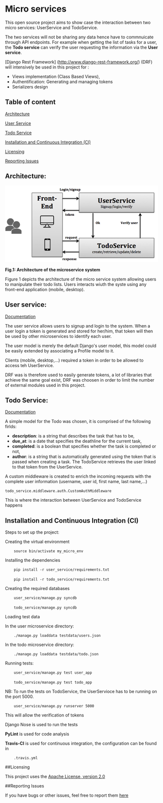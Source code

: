 # Micro services

This open source project aims to show case the interaction between two micro services: UserService and TodoService.

The two services will not be sharing any data hence have to commnuicate through API endpoints. For example when getting the list of tasks for a user, the **Todo service** can verify the user requesting the information via the **User service**.


[Django Rest Framework] (http://www.django-rest-framework.org/) (DRF) will intensively be used in this project for :

*	Views implementation (Class Based Views),
*	Authentification: Generating and managing tokens
*	Serializers design

## Table of content

[Architecture](#architecture)

[User Service](#userservice)

[Todo Service](#todoservice)

[Installation and Continuous Integration (CI)](#installation)

[Licensing](#license)

[Reporting Issues](#issues)

<a id="architecture"></a>
## Architecture:

![Architecture of teh microservice](docs/microservice_architecture.png)

 **Fig.1: Architecture of the microservice system** 

Figure 1 depicts the architecture of the micro service system allowing users to manipulate their todo lists. Users interacts wiuth the syste using any front-end application (mobile, desktop). 




<a id="userservice"></a>
## User service:

[Documentation](docs/users_api.md)

The user service allows users to signup and login to the system. When a user login a token is generated and stored for her/him, that token will then be used by other microservices to identify each user.

The user model is merely the default Django's user model, this model could be easily extended by associating a Profile model to it.

Clients (mobile, desktop,...) required a token in order to be allowed to access teh UserService. 

DRF was is therefore used to easily generate tokens, a lot of libraries that achieve the same goal exist, DRF was choosen in order to limit the number of external modules used in this project.

<a id="todoservice"></a>
## Todo Service:

[Documentation](docs/todo_api.md)

A simple model for the Todo was chosen, it is comprised of the following firlds: 

- **description**: is a string that describes the task that has to be, 
- **due_at**: is a date that specifies the deathline for the current task,
- **completed**: is a boolean that specifies whether the task is completed or not,
- **author**: is a string that is automatically generated using the token that is passed when creating a task. The TodoService retrieves the user linked to that token from the UserService.

A custom middleware is created to enrich the incoming requests with the complete user information (username, user id, first name, last name,...)

    todo_service.middleware.auth.CustomAuthMiddleware
    
This is where the interaction between UserService and TodoService happens

<a id="installation"></a>
## Installation and Continuous Integration (CI)

Steps to set up the project:

Creating the virtual environment

		source bin/activate my_micro_env

Installing the dependencies

		pip install -r user_service/requirements.txt
		
		pip install -r todo_service/requirements.txt
		

Creating the required databases

		user_service/manage.py syncdb
		
		todo_service/manage.py syncdb
		

Loading test data

In the user microservice directory:
		
		./manage.py loaddata testdata/users.json

In the todo microservice directory:
		
		./manage.py loaddata testdata/todo.json
				
Running tests:
		
		user_service/manage.py test user_app
		
		todo_service/manage.py test todo_app
		
NB: To run the tests on TodoService, the UserServioce has to be running on the port 5000.
 
		user_service/manage.py runserver 5000
		
This will allow the verification of tokens


Django Nose is used to run the tests

**PyLint** is used for code analysis


**Travis-CI** is used for continuous integration, the configuration can be found in 

		.travis.yml

<a id="license"></a>
##Licensing

This project uses the [Apache License, version 2.0](http://www.apache.org/licenses/LICENSE-2.0.html)

<a id="issues"></a>
##Reporting Issues

If you have bugs or other issues, feel free to report them [here](https://github.com/ptchankue/microservices/issues)

